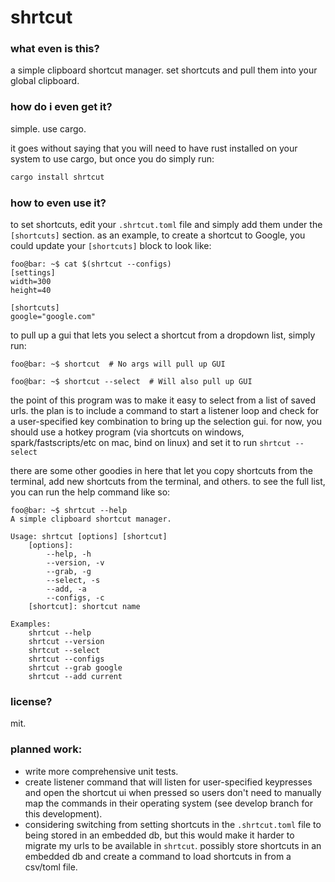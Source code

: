 # shrtcut

### what even is this?
a simple clipboard shortcut manager.  set shortcuts and pull them into your global clipboard.

### how do i even get it?
simple. use cargo.

it goes without saying that you will need to have rust installed on your system to use cargo, but once you do simply run:
```sh
cargo install shrtcut
```

### how to even use it?
to set shortcuts, edit your `.shrtcut.toml` file and simply add them under the `[shortcuts]` section.  as an example, to create a shortcut to Google, you could update your `[shortcuts]` block to look like:
```console
foo@bar: ~$ cat $(shrtcut --configs)
[settings]
width=300
height=40

[shortcuts]
google="google.com"
```

to pull up a gui that lets you select a shortcut from a dropdown list, simply run:
```console
foo@bar: ~$ shortcut  # No args will pull up GUI

foo@bar: ~$ shortcut --select  # Will also pull up GUI
```

the point of this program was to make it easy to select from a list of saved urls.   the plan is to include a command to start a listener loop and check for a user-specified key combination to bring up the selection gui.  for now, you should use a hotkey program (via shortcuts on windows, spark/fastscripts/etc on mac, bind on linux) and set it to run `shrtcut --select`

there are some other goodies in here that let you copy shortcuts from the terminal, add new shortcuts from the terminal, and others.  to see the full list, you can run the help command like so:
```console
foo@bar: ~$ shrtcut --help
A simple clipboard shortcut manager.

Usage: shrtcut [options] [shortcut]
    [options]:
        --help, -h
        --version, -v
        --grab, -g
        --select, -s
        --add, -a
        --configs, -c
    [shortcut]: shortcut name

Examples:
    shrtcut --help
    shrtcut --version
    shrtcut --select
    shrtcut --configs
    shrtcut --grab google
    shrtcut --add current
```

### license?
mit.

### planned work:
- write more comprehensive unit tests.
- create listener command that will listen for user-specified keypresses and open the shortcut ui when pressed so users don't need to manually map the commands in their operating system (see develop branch for this development).
- considering switching from setting shortcuts in the `.shrtcut.toml` file to being stored in an embedded db, but this would make it harder to migrate my urls to be available in `shrtcut`.  possibly store shortcuts in an embedded db and create a command to load shortcuts in from a csv/toml file.
